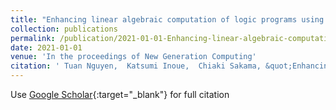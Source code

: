 ```yaml
---
title: "Enhancing linear algebraic computation of logic programs using sparse representation"
collection: publications
permalink: /publication/2021-01-01-Enhancing-linear-algebraic-computation-of-logic-programs-using-sparse-representation
date: 2021-01-01
venue: 'In the proceedings of New Generation Computing'
citation: ' Tuan Nguyen,  Katsumi Inoue,  Chiaki Sakama, &quot;Enhancing linear algebraic computation of logic programs using sparse representation.&quot; In the proceedings of New Generation Computing, 2021.'
---
```

Use [Google Scholar](https://scholar.google.com/scholar?q=Enhancing+linear+algebraic+computation+of+logic+programs+using+sparse+representation){:target="_blank"} for full citation